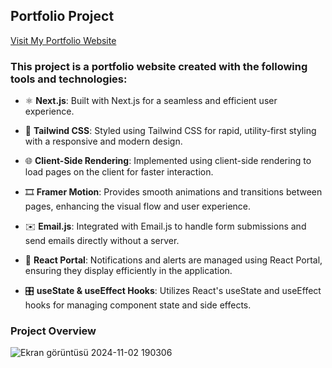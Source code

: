 ## Portfolio Project 
[Visit My Portfolio Website](https://edainal.vercel.app/)

### This project is a **portfolio website** created with the following tools and technologies:

- ⚛️ **Next.js**: Built with Next.js for a seamless and efficient user experience.

- 🎨 **Tailwind CSS**: Styled using Tailwind CSS for rapid, utility-first styling with a responsive and modern design.

- 🌐 **Client-Side Rendering**: Implemented using client-side rendering to load pages on the client for faster interaction.

- 🎞️ **Framer Motion**: Provides smooth animations and transitions between pages, enhancing the visual flow and user experience.

- ✉️ **Email.js**: Integrated with Email.js to handle form submissions and send emails directly without a server.

- 🔔 **React Portal**: Notifications and alerts are managed using React Portal, ensuring they display efficiently in the application.

- 🎛️ **useState & useEffect Hooks**: Utilizes React's useState and useEffect hooks for managing component state and side effects.

### Project Overview
  
![Ekran görüntüsü 2024-11-02 190306](https://github.com/user-attachments/assets/f604dd63-37e5-428b-bed6-f358187a7a6f)
